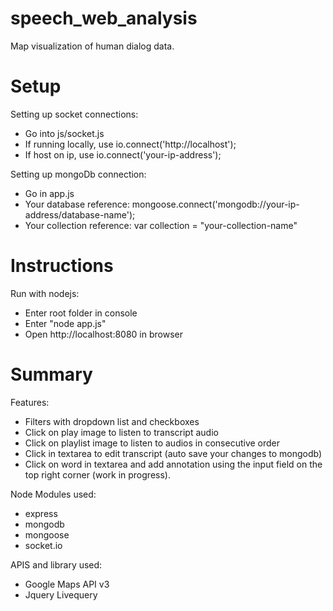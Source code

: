 speech_web_analysis
===================

Map visualization of human dialog data.

Setup
=====
Setting up socket connections:
- Go into js/socket.js
- If running locally, use io.connect('http://localhost');
- If host on ip, use io.connect('your-ip-address');

Setting up mongoDb connection:
- Go in app.js
- Your database reference: mongoose.connect('mongodb://your-ip-address/database-name');
- Your collection reference: var collection = "your-collection-name"

Instructions 
=============
Run with nodejs:
- Enter root folder in console
- Enter "node app.js"
- Open http://localhost:8080 in browser

Summary
========
Features:
- Filters with dropdown list and checkboxes
- Click on play image to listen to transcript audio 
- Click on playlist image to listen to audios in consecutive order
- Click in textarea to edit transcript (auto save your changes to mongodb)
- Click on word in textarea and add annotation using the input field on the top right corner (work in progress).

Node Modules used: 
- express
- mongodb
- mongoose
- socket.io

APIS and library used:
- Google Maps API v3
- Jquery Livequery
